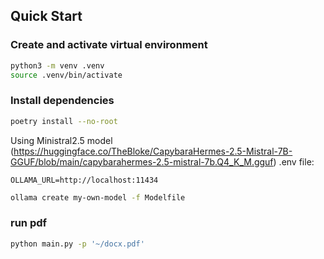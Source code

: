 ## Quick Start

### Create and activate virtual environment

```bash
python3 -m venv .venv
source .venv/bin/activate
```

### Install dependencies

```bash
poetry install --no-root
```

Using Ministral2.5 model 
(https://huggingface.co/TheBloke/CapybaraHermes-2.5-Mistral-7B-GGUF/blob/main/capybarahermes-2.5-mistral-7b.Q4_K_M.gguf)
.env file:
```
OLLAMA_URL=http://localhost:11434
```

```bash
ollama create my-own-model -f Modelfile
```

### run pdf

```bash
python main.py -p '~/docx.pdf'
```


